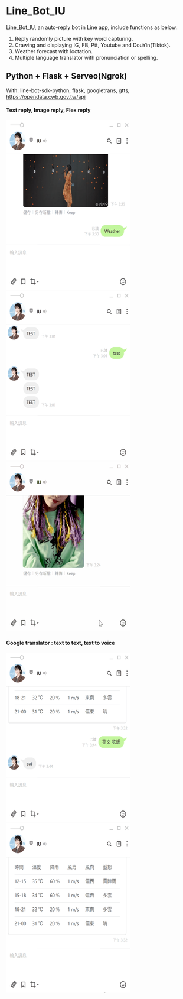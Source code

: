 # Line_Bot_IU
Line_Bot_IU, an auto-reply bot in Line app, include functions as below:
1. Reply randomly picture with key word capturing.
2. Crawing and displaying IG, FB, Ptt, Youtube and DouYin(Tiktok).
3. Weather forecast with loctation.
4. Multiple language translator with pronunciation or spelling.

## Python + Flask + Serveo(Ngrok)
With: line-bot-sdk-python, flask, googletrans, gtts, https://opendata.cwb.gov.tw/api

#### Text reply, Image reply, Flex reply
<img src="https://github.com/m1596284/Line_Bot/blob/master/Line_flex_reply.gif" width="336" height="459"><img src="https://github.com/m1596284/Line_Bot/blob/master/Line_text_reply.gif" width="336" height="459"><img src="https://github.com/m1596284/Line_Bot/blob/master/Line_image_reply.gif" width="336" height="459">

#### Google translator : text to text, text to voice
<img src="https://github.com/m1596284/Line_Bot/blob/master/Line_voice_reply.gif" width="336" height="459"><img src="https://github.com/m1596284/Line_Bot/blob/master/Line_translator_reply.gif" width="336" height="459">

